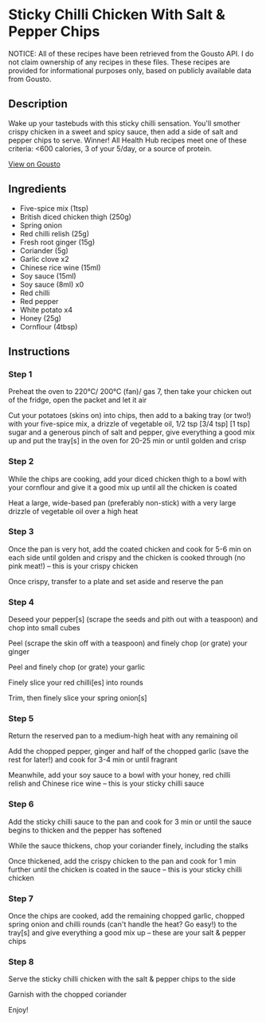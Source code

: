 # Sticky Chilli Chicken With Salt & Pepper Chips

NOTICE: All of these recipes have been retrieved from the Gousto API. I do not claim ownership of any recipes in these files. These recipes are provided for informational purposes only, based on publicly available data from Gousto.

## Description

Wake up your tastebuds with this sticky chilli sensation. You'll smother crispy chicken in a sweet and spicy sauce, then add a side of salt and pepper chips to serve. Winner! All Health Hub recipes meet one of these criteria: <600 calories, 3 of your 5/day, or a source of protein.

[View on Gousto](https://www.gousto.co.uk/recipes/cookbook/sticky-chilli-chicken-with-salt-pepper-chips)

## Ingredients

- Five-spice mix (1tsp)
- British diced chicken thigh (250g)
- Spring onion
- Red chilli relish (25g)
- Fresh root ginger (15g)
- Coriander (5g)
- Garlic clove x2
- Chinese rice wine (15ml)
- Soy sauce (15ml)
- Soy sauce (8ml) x0
- Red chilli
- Red pepper
- White potato x4
- Honey (25g)
- Cornflour (4tbsp)

## Instructions


### Step 1

Preheat the oven to 220°C/ 200°C (fan)/ gas 7, then take your chicken out of the fridge, open the packet and let it air

Cut your potatoes (skins on) into chips, then add to a baking tray (or two!) with your five-spice mix, a drizzle of vegetable oil, 1/2 tsp <span class="text-purple">[3/4 tsp] </span><span class="text-danger">[1 tsp]</span> sugar and a generous pinch of salt and pepper, give everything a good mix up and put the tray[s] in the oven for 20-25 min or until golden and crisp


### Step 2

While the chips are cooking, add your diced chicken thigh to a bowl with your cornflour and give it a good mix up until all the chicken is coated

Heat a large, wide-based pan (preferably non-stick) with a very large drizzle of vegetable oil over a high heat


### Step 3

Once the pan is very hot, add the coated chicken and cook for 5-6 min on each side until golden and crispy and the chicken is cooked through (no pink meat!) – this is your crispy chicken

Once crispy, transfer to a plate and set aside and reserve the pan


### Step 4

Deseed your pepper[s] (scrape the seeds and pith out with a teaspoon) and chop into small cubes

Peel (scrape the skin off with a teaspoon) and finely chop (or grate) your ginger

Peel and finely chop (or grate) your garlic

Finely slice your red chilli[es] into rounds

Trim, then finely slice your spring onion[s]


### Step 5

Return the reserved pan to a medium-high heat with any remaining oil

Add the chopped pepper, ginger and half of the chopped garlic (save the rest for later!) and cook for 3-4 min or until fragrant

Meanwhile, add your soy sauce to a bowl with your honey, red chilli relish and Chinese rice wine – this is your sticky chilli sauce


### Step 6

Add the sticky chilli sauce to the pan and cook for 3 min or until the sauce begins to thicken and the pepper has softened

While the sauce thickens, chop your coriander finely, including the stalks

Once thickened, add the crispy chicken to the pan and cook for 1 min further until the chicken is coated in the sauce – this is your sticky chilli chicken


### Step 7

Once the chips are cooked, add the remaining chopped garlic, chopped spring onion and chilli rounds (can't handle the heat? Go easy!) to the tray[s] and give everything a good mix up – these are your salt & pepper chips

### Step 8

Serve the sticky chilli chicken with the salt & pepper chips to the side

Garnish with the chopped coriander

Enjoy!

